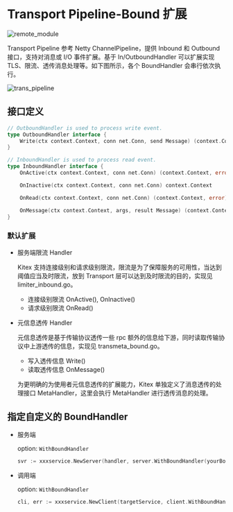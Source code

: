 # Transport Pipeline-Bound 扩展

![remote_module](../../images/remote_module.png)

Transport Pipeline 参考 Netty ChannelPipeline，提供 Inbound 和 Outbound 接口，支持对消息或 I/O 事件扩展。基于 In/OutboundHandler 可以扩展实现 TLS、限流、透传消息处理等。如下图所示，各个 BoundHandler 会串行依次执行。

![trans_pipeline](../../images/trans_pipeline.png)

## 接口定义

```go
// OutboundHandler is used to process write event.
type OutboundHandler interface {
	Write(ctx context.Context, conn net.Conn, send Message) (context.Context, error)
}

// InboundHandler is used to process read event.
type InboundHandler interface {
	OnActive(ctx context.Context, conn net.Conn) (context.Context, error)

	OnInactive(ctx context.Context, conn net.Conn) context.Context

	OnRead(ctx context.Context, conn net.Conn) (context.Context, error)

	OnMessage(ctx context.Context, args, result Message) (context.Context, error)
}
```

### 默认扩展

- 服务端限流 Handler

  Kitex 支持连接级别和请求级别限流，限流是为了保障服务的可用性，当达到阈值应当及时限流，放到 Transport 层可以达到及时限流的目的，实现见 limiter_inbound.go。
  - 连接级别限流 OnActive(), OnInactive()
  - 请求级别限流 OnRead()

- 元信息透传 Handler

  元信息透传是基于传输协议透传一些 rpc 额外的信息给下游，同时读取传输协议中上游透传的信息，实现见 transmeta_bound.go。

  - 写入透传信息 Write()
  - 读取透传信息 OnMessage()

  为更明确的为使用者元信息透传的扩展能力，Kitex 单独定义了消息透传的处理接口 MetaHandler，这里会执行 MetaHandler 进行透传消息的处理。

## 指定自定义的 BoundHandler

- 服务端

  option: `WithBoundHandler`

  ```go
  svr := xxxservice.NewServer(handler, server.WithBoundHandler(yourBoundHandler))
  ```

- 调用端

  option: `WithBoundHandler`

  ```go
  cli, err := xxxservice.NewClient(targetService, client.WithBoundHandler(yourBoundHandler))
  ```
